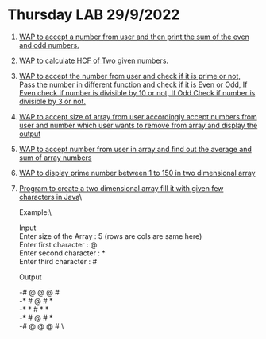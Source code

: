 # Thursday LAB 29/9/2022
1. [WAP to accept a number from user and then print the sum of the even and odd numbers.](https://github.com/DhruvBhirud/javaThursdayLab/blob/main/02.LEC.29.9.2022/sumOfEvenOdd.java)
2. [WAP to calculate HCF of Two given numbers.](https://github.com/DhruvBhirud/javaThursdayLab/blob/main/02.LEC.29.9.2022/hcfOfTwoNo.java)
3. [WAP to accept the number from user and check if it is prime or not, Pass the number in different function and check if it is Even or Odd, If Even check if number is divisible by 10 or not, If Odd Check if number is divisible by 3 or not.](https://github.com/DhruvBhirud/javaThursdayLab/blob/main/02.LEC.29.9.2022/functionsPrimeEODiv.java)
4. [WAP to accept size of array from user accordingly accept numbers from user and number which user wants to remove from array and display the output](https://github.com/DhruvBhirud/javaThursdayLab/blob/main/02.LEC.29.9.2022/arrayAddDel.java)
5. [WAP to accept number from user in array and find out the average and sum of array numbers](https://github.com/DhruvBhirud/javaThursdayLab/blob/main/02.LEC.29.9.2022/arrayAvgSum.java)
6. [WAP to display prime number between 1 to 150 in two dimensional array](https://github.com/DhruvBhirud/javaThursdayLab/blob/main/02.LEC.29.9.2022/primeIn2DArray.java)
7. [Program to create a two dimensional array fill it with given few characters in Java]()\

    Example:\

    Input\
    Enter size of the Array : 5 (rows are cols are same here)\
    Enter first character : @\
    Enter second character : *\
    Enter third character : #

    Output

    -# @ @ @ # \
    -* # @ # * \
    -* * # * * \
    -* # @ # * \
    -# @ @ @ # \